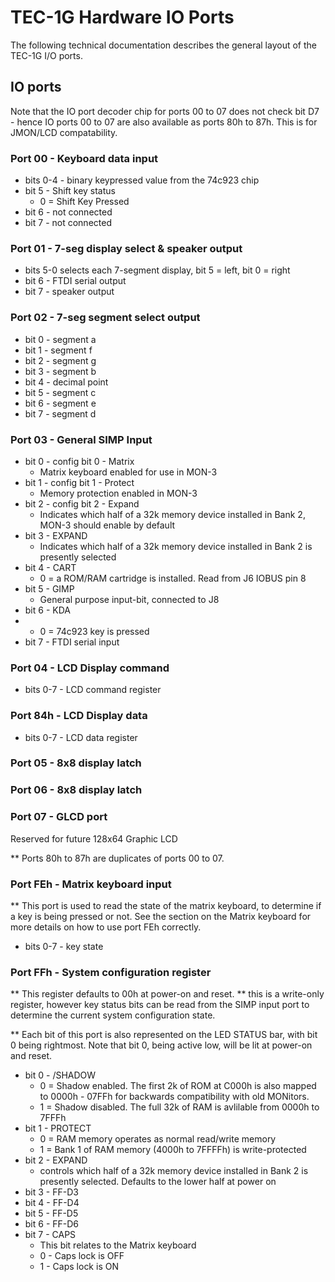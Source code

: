 # TEC-1G Hardware IO Ports

The following technical documentation describes the general layout of the TEC-1G I/O ports.

## IO ports

Note that the IO port decoder chip for ports 00 to 07 does not check bit D7 - hence IO ports 00 to 07 are also available as ports 80h to 87h. This is for JMON/LCD compatability.


### Port 00 - Keyboard data input
 - bits 0-4 - binary keypressed value from the 74c923 chip
 - bit 5 - Shift key status
     - 0 = Shift Key Pressed  
 - bit 6 - not connected
 - bit 7 - not connected

### Port 01 - 7-seg display select & speaker output
 - bits 5-0 selects each 7-segment display, bit 5 = left, bit 0 = right
 - bit  6 - FTDI serial output
 - bit  7 - speaker output

### Port 02 - 7-seg segment select output
 - bit 0 - segment a
 - bit 1 - segment f
 - bit 2 - segment g
 - bit 3 - segment b
 - bit 4 - decimal point
 - bit 5 - segment c
 - bit 6 - segment e
 - bit 7 - segment d

### Port 03 - General SIMP Input

 - bit 0 - config bit 0 - Matrix
     - Matrix keyboard enabled for use in MON-3
 - bit 1 - config bit 1 - Protect
     - Memory protection enabled in MON-3
 - bit 2 - config bit 2 - Expand
     - Indicates which half of a 32k memory device installed in Bank 2, MON-3 should enable by default
 - bit 3 - EXPAND
     - Indicates which half of a 32k memory device installed in Bank 2 is presently selected
 - bit 4 - CART
     - 0 = a ROM/RAM cartridge is installed. Read from J6 IOBUS pin 8
 - bit 5 - GIMP
     - General purpose input-bit, connected to J8 
 - bit 6 - KDA
 -   - 0 = 74c923 key is pressed
 - bit 7 - FTDI serial input

### Port 04 - LCD Display command

 - bits 0-7 - LCD command register

### Port 84h - LCD Display data

 - bits 0-7 - LCD data register

### Port 05 - 8x8 display latch
### Port 06 - 8x8 display latch
### Port 07 - GLCD port
Reserved for future 128x64 Graphic LCD

** Ports 80h to 87h are duplicates of ports 00 to 07.

### Port FEh - Matrix keyboard input

** This port is used to read the state of the matrix keyboard, to determine if a key is being pressed or not. See the section on the Matrix keyboard for more details on how to use port FEh correctly.

 - bits 0-7 - key state

### Port FFh - System configuration register

** This register defaults to 00h at power-on and reset.
** this is a write-only register, however key status bits can be read from the SIMP input port to determine the current system configuration state.

** Each bit of this port is also represented on the LED STATUS bar, with bit 0 being rightmost. Note that bit 0, being active low, will be lit at power-on and reset.

 - bit 0 - /SHADOW
     - 0 = Shadow enabled. The first 2k of ROM at C000h is also mapped to 0000h - 07FFh for backwards compatibility with old MONitors.
     - 1 = Shadow disabled. The full 32k of RAM is avlilable from 0000h to 7FFFh
 - bit 1 - PROTECT
     - 0 = RAM memory operates as normal read/write memory
     - 1 = Bank 1 of RAM memory (4000h to 7FFFFh) is write-protected
 - bit 2 - EXPAND
     - controls which half of a 32k memory device installed in Bank 2 is presently selected. Defaults to the lower half at power on
 - bit 3 - FF-D3
 - bit 4 - FF-D4
 - bit 5 - FF-D5
 - bit 6 - FF-D6
 - bit 7 - CAPS
     - This bit relates to the Matrix keyboard
     - 0 - Caps lock is OFF
     - 1 - Caps lock is ON

   






 
